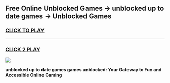
## Free Online Unblocked Games → unblocked up to date games → Unblocked Games
<h3>
<a href="https://premium.freeplayer.one?title=unblocked_up_to_date_games&ref=21F">CLICK TO PLAY</a></h3>
<hr>

<h3>
<a href="https://premium.freeplayer.one?title=unblocked_up_to_date_games&ref=21F">CLICK 2 PLAY</a>
  
</h3>

<a href="https://premium.freeplayer.one?title=unblocked_up_to_date_games&ref=21F/"><img src="https://clearcache.store/games.png"></a>


**unblocked up to date games games unblocked: Your Gateway to Fun and Accessible Online Gaming**
